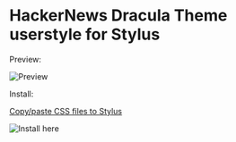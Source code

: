 # HackerNews Dracula Theme userstyle for Stylus

Preview:

![Preview](https://i.imgur.com/lecfoTr.jpg)



Install:

[Copy/paste CSS files to Stylus](https://github.com/allenleein/hackernews-dracula/blob/master/hackernews-dracula-theme.user.css) 

![Install here](https://i.imgur.com/hHmwmlz.jpg)

